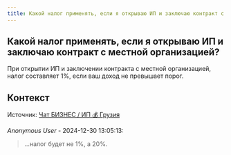 ```yaml
---
title: Какой налог применять, если я открываю ИП и заключаю контракт с местной организацией?
---
```


## Какой налог применять, если я открываю ИП и заключаю контракт с местной организацией?

При открытии ИП и заключении контракта с местной организацией, налог составляет 1%, если ваш доход не превышает порог.

## Контекст

Источник: [Чат БИЗНЕС / ИП 💰 Грузия](https://t.me/ip_ge)

_Anonymous User_ - 2024-12-30 13:05:13:

> ...налог будет не 1%, а 20%.
